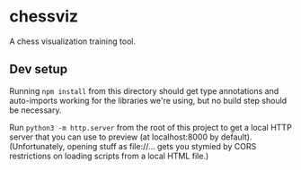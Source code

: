 # chessviz

A chess visualization training tool.

## Dev setup

Running `npm install` from this directory should get type annotations and
auto-imports working for the libraries we're using, but no build step should be
necessary.

Run `python3 -m http.server` from the root of this project to get a local HTTP
server that you can use to preview (at localhost:8000 by default).
(Unfortunately, opening stuff as file://... gets you stymied by CORS
restrictions on loading scripts from a local HTML file.)